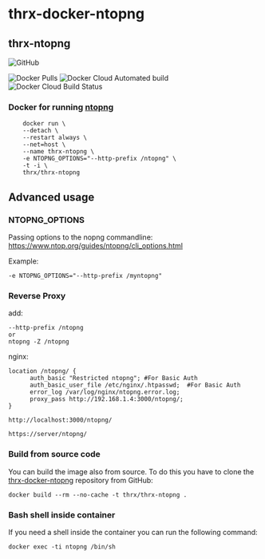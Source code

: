 # thrx-docker-ntopng

## thrx-ntopng
![GitHub](https://img.shields.io/github/license/thrx-devops/thrx-docker-ntopng.svg)

![Docker Pulls](https://img.shields.io/docker/pulls/thrx/thrx-ntopng.svg)
![Docker Cloud Automated build](https://img.shields.io/docker/cloud/automated/thrx/thrx-ntopng.svg)
![Docker Cloud Build Status](https://img.shields.io/docker/cloud/build/thrx/thrx-ntopng.svg)

### Docker for running [ntopng](https://github.com/ntop/ntopng)

```
    docker run \ 
    --detach \
    --restart always \
    --net=host \
    --name thrx-ntopng \
    -e NTOPNG_OPTIONS="--http-prefix /ntopng" \
    -t -i \
    thrx/thrx-ntopng 
```

## Advanced usage

### NTOPNG_OPTIONS

Passing options to the nopng commandline:
https://www.ntop.org/guides/ntopng/cli_options.html

Example:
```
-e NTOPNG_OPTIONS="--http-prefix /myntopng"
```

### Reverse Proxy

add:
```
--http-prefix /ntopng
or
ntopng -Z /ntopng
```

nginx:
```
location /ntopng/ {
      auth_basic "Restricted ntopng"; #For Basic Auth
      auth_basic_user_file /etc/nginx/.htpasswd;  #For Basic Auth
      error_log /var/log/nginx/ntopng.error.log;
      proxy_pass http://192.168.1.4:3000/ntopng/;
}
```


```
http://localhost:3000/ntopng/

https://server/ntopng/
```

### Build from source code

You can build the image also from source. To do this you have to clone the
[thrx-docker-ntopng](https://github.com/thrx-devops/thrx-docker-ntopng) repository from GitHub:

```
docker build --rm --no-cache -t thrx/thrx-ntopng .
```

### Bash shell inside container

If you need a shell inside the container you can run the following command:

```
docker exec -ti ntopng /bin/sh
```
